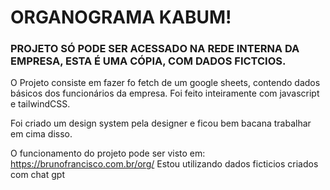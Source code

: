# ORGANOGRAMA KABUM!

### PROJETO SÓ PODE SER ACESSADO NA REDE INTERNA DA EMPRESA, ESTA É UMA CÓPIA, COM DADOS FICTCIOS.


O Projeto consiste em fazer fo fetch de um google sheets, contendo dados básicos dos funcionários da empresa.
Foi feito inteiramente com javascript e tailwindCSS.

Foi criado um design system pela designer e ficou bem bacana trabalhar em cima disso.

O funcionamento do projeto pode ser visto em: https://brunofrancisco.com.br/org/
Estou utilizando dados ficticios criados com chat gpt
